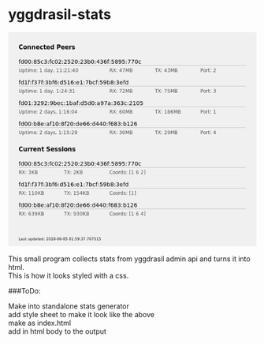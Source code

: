 # yggdrasil-stats

![peerstats](peerstats.png)

This small program collects stats from yggdrasil admin api and turns it into html.  
This is how it looks styled with a css.  

###ToDo:

Make into standalone stats generator  
add style sheet to make it look like the above  
make as index.html  
add in html body to the output  
